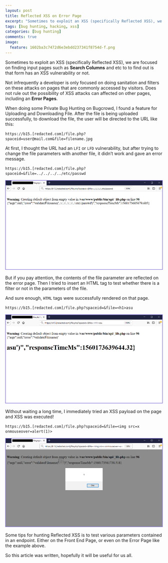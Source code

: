 ```yaml
---
layout: post
title: Reflected XSS on Error Page
excerpt: "Sometimes to exploit an XSS (specifically Reflected XSS), we are focused on finding input pages such as Search Columns and etc to to find out is that form has an XSS vulnerability or not."
tags: [bug hunting, hacking, xss]
categories: [bug hunting]
comments: true
image:
  feature: 1602ba3c7472d6e3ebdd237341f8754d-f.png
---
```


Sometimes to exploit an XSS (specifically Reflected XSS), we are focused on finding input pages such as **Search Columns** and etc to to find out is that form has an XSS vulnerability or not.

Not infrequently a developer is only focused on doing sanitation and filters on these attacks on pages that are commonly accessed by visitors. Does not rule out the possibility of XSS attacks can affected on other pages, including an **Error Pages**.

When doing some Private Bug Hunting on Bugcrowd, I found a feature for Uploading and Downloading File. After the file is being uploaded successfully, to download the file, the user will be directed to the URL like this:

```
https://b15.[redacted.com]/file.php?spaceid=user@mail.com&file=filename.jpg
```

At first, I thought the URL had an `LFI` or `LFD` vulnerability, but after trying to change the file parameters with another file, it didn’t work and gave an error message.

```
https://b15.[redacted.com]/file.php?spaceid=&file=../../../../etc/passwd
```

![LFI Failed](/assets/1602ba3c7472d6e3ebdd237341f8754d-1.png)

But if you pay attention, the contents of the file parameter are reflected on the error page. Then I tried to insert an HTML tag to test whether there is a filter or not in the parameters of the file.

And sure enough, `HTML` tags were successfully rendered on that page.

```
https://b15.[redacted.com]/file.php?spaceid=&file=<h1>asu
```

![HTML on Error Page](/assets/1602ba3c7472d6e3ebdd237341f8754d-2.png)

Without waiting a long time, I immediately tried an XSS payload on the page and XSS was executed!

```
https://b15.[redacted.com]/file.php?spaceid=&file=<img src=x onmouseover=alert(1)>
```

![XSS on Error Page](/assets/1602ba3c7472d6e3ebdd237341f8754d-3.png)

Some tips for hunting Reflected XSS is to test various parameters contained in an endpoint. Either on the Front End Page, or even on the Error Page like the example above.

So this article was written, hopefully it will be useful for us all.